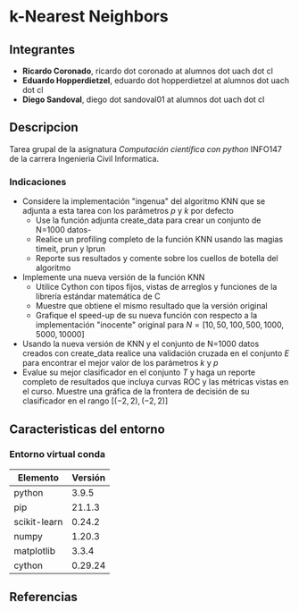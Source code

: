 # k-Nearest Neighbors 


## Integrantes
- **Ricardo Coronado**, ricardo dot coronado at alumnos dot uach dot cl
- **Eduardo Hopperdietzel**, eduardo dot hopperdietzel at alumnos dot uach dot cl
- **Diego Sandoval**, diego dot sandoval01 at alumnos dot uach dot cl

## Descripcion

Tarea grupal de la asignatura *Computación científica con python* INFO147 de la carrera Ingenieria Civil Informatica.


### Indicaciones

- Considere la implementación "ingenua" del algoritmo KNN que se adjunta a esta tarea con los parámetros $p$ y $k$ por defecto
  - Use la función adjunta create_data para crear un conjunto de N=1000 datos-
  - Realice un profiling completo de la función KNN usando las magias timeit, prun y lprun
  - Reporte sus resultados y comente sobre los cuellos de botella del algoritmo
- Implemente una nueva versión de la función KNN
  - Utilice Cython con tipos fijos, vistas de arreglos y funciones de la librería estándar matemática de C
  - Muestre que obtiene el mismo resultado que la versión original
  - Grafique el speed-up de su nueva función con respecto a la implementación "inocente" original para $N=[10, 50, 100, 500, 1000, 5000, 10000]$
- Usando la nueva versión de KNN y el conjunto de N=1000 datos creados con create_data realice una validación cruzada en el conjunto $E$ para encontrar el mejor valor de los parámetros $k$ y $p$
-  Evalue su mejor clasificador en el conjunto $T$ y haga un reporte completo de resultados que incluya curvas ROC y las métricas vistas en el curso. Muestre una gráfica de la frontera de decisión de su clasificador en el rango $[(-2,2), (-2,2)]$


## Caracteristicas del entorno


### Entorno virtual conda
|Elemento|Versión|
|--------|-------|
|python|3.9.5|
|pip|21.1.3|
|scikit-learn|0.24.2|
|numpy|1.20.3|
|matplotlib|3.3.4|
|cython|0.29.24|
## Referencias
